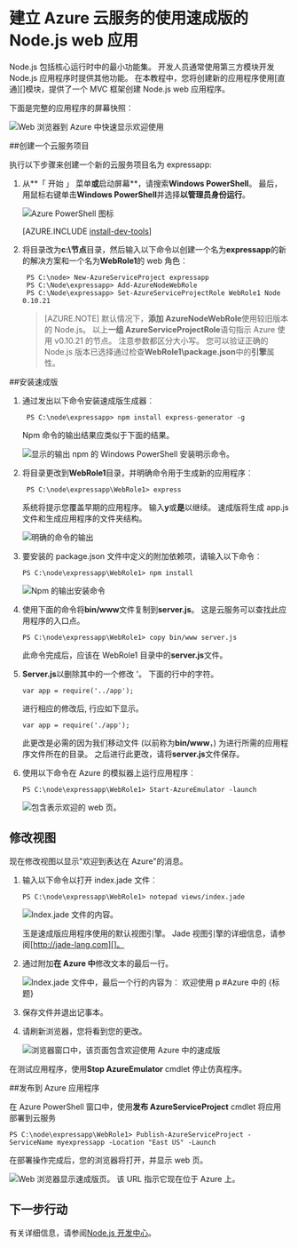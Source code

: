 <properties 
    pageTitle="速成版 (Node.js) 与应用程序的 web |Microsoft Azure" 
    description="基于云服务的教程，并演示如何使用速成版模块的教程。" 
    services="cloud-services" 
    documentationCenter="nodejs" 
    authors="rmcmurray" 
    manager="wpickett" 
    editor=""/>

<tags 
    ms.service="cloud-services" 
    ms.workload="tbd" 
    ms.tgt_pltfrm="na" 
    ms.devlang="nodejs" 
    ms.topic="article" 
    ms.date="08/11/2016" 
    ms.author="robmcm"/>






# <a name="build-a-nodejs-web-application-using-express-on-an-azure-cloud-service"></a>建立 Azure 云服务的使用速成版的 Node.js web 应用

Node.js 包括核心运行时中的最小功能集。
开发人员通常使用第三方模块开发 Node.js 应用程序时提供其他功能。 在本教程中，您将创建新的应用程序使用[直通][]模块，提供了一个 MVC 框架创建 Node.js web 应用程序。

下面是完整的应用程序的屏幕快照︰

![Web 浏览器到 Azure 中快速显示欢迎使用](./media/cloud-services-nodejs-develop-deploy-express-app/node36.png)

##<a name="create-a-cloud-service-project"></a>创建一个云服务项目

执行以下步骤来创建一个新的云服务项目名为 expressapp:

1. 从**「 开始 」 菜单**或**启动屏幕**，请搜索**Windows PowerShell**。 最后，用鼠标右键单击**Windows PowerShell**并选择**以管理员身份运行**。

    ![Azure PowerShell 图标](./media/cloud-services-nodejs-develop-deploy-express-app/azure-powershell-start.png)

    [AZURE.INCLUDE [install-dev-tools](../../includes/install-dev-tools.md)]

2. 将目录改为**c:\\节点**目录，然后输入以下命令以创建一个名为**expressapp**的新的解决方案和一个名为**WebRole1**的 web 角色︰

        PS C:\node> New-AzureServiceProject expressapp
        PS C:\Node\expressapp> Add-AzureNodeWebRole
        PS C:\Node\expressapp> Set-AzureServiceProjectRole WebRole1 Node 0.10.21

    > [AZURE.NOTE] 默认情况下，**添加 AzureNodeWebRole**使用较旧版本的 Node.js。 以上**一组 AzureServiceProjectRole**语句指示 Azure 使用 v0.10.21 的节点。  注意参数都区分大小写。  您可以验证正确的 Node.js 版本已选择通过检查**WebRole1\package.json**中的**引擎**属性。

##<a name="install-express"></a>安装速成版

1. 通过发出以下命令安装速成版生成器︰

        PS C:\node\expressapp> npm install express-generator -g

    Npm 命令的输出结果应类似于下面的结果。 

    ![显示的输出 npm 的 Windows PowerShell 安装明示命令。](./media/cloud-services-nodejs-develop-deploy-express-app/express-g.png)

2. 将目录更改到**WebRole1**目录，并明确命令用于生成新的应用程序︰

        PS C:\node\expressapp\WebRole1> express

    系统将提示您覆盖早期的应用程序。 输入**y**或**是**以继续。 速成版将生成 app.js 文件和生成应用程序的文件夹结构。

    ![明确的命令的输出](./media/cloud-services-nodejs-develop-deploy-express-app/node23.png)


5.  要安装的 package.json 文件中定义的附加依赖项，请输入以下命令︰

        PS C:\node\expressapp\WebRole1> npm install

    ![Npm 的输出安装命令](./media/cloud-services-nodejs-develop-deploy-express-app/node26.png)

6.  使用下面的命令将**bin/www**文件复制到**server.js**。 这是云服务可以查找此应用程序的入口点。

        PS C:\node\expressapp\WebRole1> copy bin/www server.js

    此命令完成后，应该在 WebRole1 目录中的**server.js**文件。

7.  **Server.js**以删除其中的一个修改 '。 下面的行中的字符。

        var app = require('../app');

    进行相应的修改后, 行应如下显示。

        var app = require('./app');

    此更改是必需的因为我们移动文件 (以前称为**bin/www**，) 为进行所需的应用程序文件所在的目录。 之后进行此更改，请将**server.js**文件保存。

8.  使用以下命令在 Azure 的模拟器上运行应用程序︰

        PS C:\node\expressapp\WebRole1> Start-AzureEmulator -launch

    ![包含表示欢迎的 web 页。](./media/cloud-services-nodejs-develop-deploy-express-app/node28.png)

## <a name="modifying-the-view"></a>修改视图

现在修改视图以显示"欢迎到表达在 Azure"的消息。

1.  输入以下命令以打开 index.jade 文件︰

        PS C:\node\expressapp\WebRole1> notepad views/index.jade

    ![Index.jade 文件的内容。](./media/cloud-services-nodejs-develop-deploy-express-app/getting-started-19.png)

    玉是速成版应用程序使用的默认视图引擎。 Jade 视图引擎的详细信息，请参阅[http://jade-lang.com][]。

2.  通过附加**在 Azure 中**修改文本的最后一行。

    ![Index.jade 文件中，最后一个行的内容为︰ 欢迎使用 p \#Azure 中的 {标题}](./media/cloud-services-nodejs-develop-deploy-express-app/node31.png)

3.  保存文件并退出记事本。

4.  请刷新浏览器，您将看到您的更改。

    ![浏览器窗口中，该页面包含欢迎使用 Azure 中的速成版](./media/cloud-services-nodejs-develop-deploy-express-app/node32.png)

在测试应用程序，使用**Stop AzureEmulator** cmdlet 停止仿真程序。

##<a name="publishing-the-application-to-azure"></a>发布到 Azure 应用程序

在 Azure PowerShell 窗口中，使用**发布 AzureServiceProject** cmdlet 将应用部署到云服务

    PS C:\node\expressapp\WebRole1> Publish-AzureServiceProject -ServiceName myexpressapp -Location "East US" -Launch

在部署操作完成后，您的浏览器将打开，并显示 web 页。

![Web 浏览器显示速成版页。 该 URL 指示它现在位于 Azure 上。](./media/cloud-services-nodejs-develop-deploy-express-app/node36.png)

## <a name="next-steps"></a>下一步行动

有关详细信息，请参阅[Node.js 开发中心](/develop/nodejs/)。

  [Node.js Web Application]: http://www.windowsazure.com/develop/nodejs/tutorials/getting-started/
  [速成版]: http://expressjs.com/
  [http://jade-lang.com]: http://jade-lang.com

 
